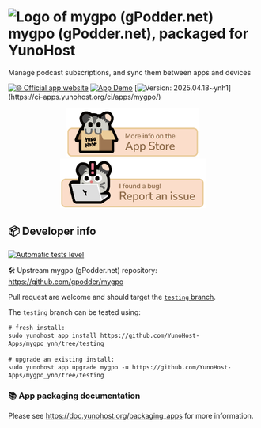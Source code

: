 <!--
N.B.: This README was automatically generated by <https://github.com/YunoHost/apps_tools/blob/main/readme_generator>
It shall NOT be edited by hand.
-->

<h1>
  <img src="https://raw.githubusercontent.com/YunoHost/apps/main/logos/mygpo.png" width="32px" alt="Logo of mygpo (gPodder.net)">
  mygpo (gPodder.net), packaged for YunoHost
</h1>

Manage podcast subscriptions, and sync them between apps and devices

[![🌐 Official app website](https://img.shields.io/badge/Official_app_website-darkgreen?style=for-the-badge)](https://gpodder.net)
[![App Demo](https://img.shields.io/badge/App_Demo-blue?style=for-the-badge)](https://gpodder.net)
[![Version: 2025.04.18~ynh1](https://img.shields.io/badge/Version-2025.04.18~ynh1-rgba(0,150,0,1)?style=for-the-badge)](https://ci-apps.yunohost.org/ci/apps/mygpo/)

<div align="center">
<a href="https://apps.yunohost.org/app/mygpo"><img height="100px" src="https://github.com/YunoHost/yunohost-artwork/raw/refs/heads/main/badges/neopossum-badges/badge_more_info_on_the_appstore.svg"/></a>
<a href="https://github.com/YunoHost-Apps/mygpo_ynh/issues"><img height="100px" src="https://github.com/YunoHost/yunohost-artwork/raw/refs/heads/main/badges/neopossum-badges/badge_report_an_issue.svg"/></a>
</div>

## 📦 Developer info

[![Automatic tests level](https://apps.yunohost.org/badge/cilevel/mygpo)](https://ci-apps.yunohost.org/ci/apps/mygpo/)

🛠️ Upstream mygpo (gPodder.net) repository: <https://github.com/gpodder/mygpo>

Pull request are welcome and should target the [`testing` branch](https://github.com/YunoHost-Apps/mygpo_ynh/tree/testing).

The `testing` branch can be tested using:
```
# fresh install:
sudo yunohost app install https://github.com/YunoHost-Apps/mygpo_ynh/tree/testing

# upgrade an existing install:
sudo yunohost app upgrade mygpo -u https://github.com/YunoHost-Apps/mygpo_ynh/tree/testing
```

### 📚 App packaging documentation

Please see <https://doc.yunohost.org/packaging_apps> for more information.